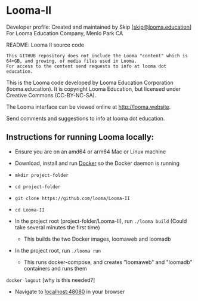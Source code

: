 # Looma-II
Developer profile:
    Created and maintained by Skip [skip@looma.education]
    For Looma Education Company, Menlo Park CA

README:
Looma II source code

    This GITHUB repository does not include the Looma "content" which is 64+GB, and growing, of media files used in Looma.
    For access to the content send requests to info at looma dot education.

This is the Looma code developed by Looma Education Corporation (looma.education).
It is copyright Looma Education, but licensed under Creative Commons (CC-BY-NC-SA).

The Looma interface can be viewed online at http://looma.website.

Send comments and suggestions to info at looma dot education.

## Instructions for running Looma locally:

* Ensure you are on an amd64 or arm64 Mac or Linux machine
* Download, install and run [Docker](https://www.docker.com/products/docker-desktop/) so the Docker daemon is running
* `mkdir project-folder`
* `cd project-folder`
* `git clone https://github.com/looma/Looma-II`
* `cd Looma-II`

* In the project root (project-folder/Looma-II), run `./looma build` (Could take several minutes the first time)
    * This builds the two Docker images, loomaweb and loomadb
* In the project root, run `./looma run`
    * This runs docker-compose, and creates "loomaweb" and "loomadb" containers and runs them

`docker logout`  [why is this needed?]
    
* Navigate to [localhost:48080](http://localhost:48080) in your browser


